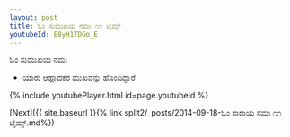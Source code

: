 ```yaml
---
layout: post
title: ಓಂ ಸುಮುಖಯ ನಮಃ ೧೧ ಟೈಮ್ಸ್
youtubeId: E8yH1TDGo_E
---
```

 
 
 ಓಂ ಸುಮುಖಯ ನಮಃ  
 
 -  ಯಾರು ಆಹ್ಲಾದಕರ ಮುಖವನ್ನು ಹೊಂದಿದ್ದಾರೆ 
 
  
 
  
 
 
 
 
 
 


{% include youtubePlayer.html id=page.youtubeId %}
 
[Next]({{ site.baseurl }}{% link  split2/_posts/2014-09-18-ಓಂ  ಸಾರಾಯ  ನಮಃ ೧೧ ಟೈಮ್ಸ್.md%})
 
